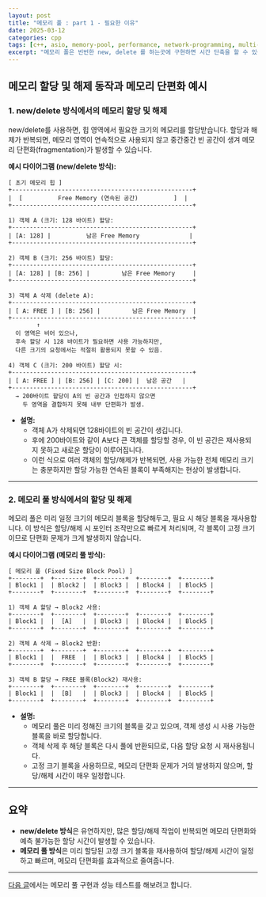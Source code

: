```yaml
---
layout: post
title: "메모리 풀 : part 1 - 필요한 이유"
date: 2025-03-12
categories: cpp
tags: [c++, asio, memory-pool, performance, network-programming, multi-threading]
excerpt: "메모리 폴은 빈번한 new, delete 를 하는곳에 구현하면 시간 단축을 할 수 있습니다."
---
```


## 메모리 할당 및 해제 동작과 메모리 단편화 예시

### 1. new/delete 방식에서의 메모리 할당 및 해제

new/delete를 사용하면, 힙 영역에서 필요한 크기의 메모리를 할당받습니다. 할당과 해제가 반복되면, 메모리 영역이 연속적으로 사용되지 않고 중간중간 빈 공간이 생겨 메모리 단편화(fragmentation)가 발생할 수 있습니다.

**예시 다이어그램 (new/delete 방식):**

```
[ 초기 메모리 힙 ]
+---------------------------------------------------+
|  [          Free Memory (연속된 공간)          ]  |
+---------------------------------------------------+

1) 객체 A (크기: 128 바이트) 할당:
+---------------------------------------------------+
| [A: 128] |          남은 Free Memory              |
+---------------------------------------------------+

2) 객체 B (크기: 256 바이트) 할당:
+---------------------------------------------------+
| [A: 128] | [B: 256] |         남은 Free Memory     |
+---------------------------------------------------+

3) 객체 A 삭제 (delete A):
+---------------------------------------------------+
| [ A: FREE ] | [B: 256] |         남은 Free Memory  |
+---------------------------------------------------+
        ↑
  이 영역은 비어 있으나,
  후속 할당 시 128 바이트가 필요하면 사용 가능하지만,
  다른 크기의 요청에서는 적절히 활용되지 못할 수 있음.

4) 객체 C (크기: 200 바이트) 할당 시:
+---------------------------------------------------+
| [ A: FREE ] | [B: 256] | [C: 200] |  남은 공간   |
+---------------------------------------------------+
  → 200바이트 할당이 A의 빈 공간과 인접하지 않으면
    두 영역을 결합하지 못해 내부 단편화가 발생.
```

- **설명:**  
  - 객체 A가 삭제되면 128바이트의 빈 공간이 생깁니다.
  - 후에 200바이트와 같이 A보다 큰 객체를 할당할 경우, 이 빈 공간은 재사용되지 못하고 새로운 할당이 이루어집니다.
  - 이런 식으로 여러 객체의 할당/해제가 반복되면, 사용 가능한 전체 메모리 크기는 충분하지만 할당 가능한 연속된 블록이 부족해지는 현상이 발생합니다.

---

### 2. 메모리 풀 방식에서의 할당 및 해제

메모리 풀은 미리 일정 크기의 메모리 블록을 할당해두고, 필요 시 해당 블록을 재사용합니다. 이 방식은 할당/해제 시 포인터 조작만으로 빠르게 처리되며, 각 블록이 고정 크기이므로 단편화 문제가 크게 발생하지 않습니다.

**예시 다이어그램 (메모리 풀 방식):**

```
[ 메모리 풀 (Fixed Size Block Pool) ]
+--------+  +--------+  +--------+  +--------+  +--------+
| Block1 |  | Block2 |  | Block3 |  | Block4 |  | Block5 |
+--------+  +--------+  +--------+  +--------+  +--------+

1) 객체 A 할당 → Block2 사용:
+--------+  +--------+  +--------+  +--------+  +--------+
| Block1 |  |  [A]   |  | Block3 |  | Block4 |  | Block5 |
+--------+  +--------+  +--------+  +--------+  +--------+

2) 객체 A 삭제 → Block2 반환:
+--------+  +--------+  +--------+  +--------+  +--------+
| Block1 |  |  FREE  |  | Block3 |  | Block4 |  | Block5 |
+--------+  +--------+  +--------+  +--------+  +--------+

3) 객체 B 할당 → FREE 블록(Block2) 재사용:
+--------+  +--------+  +--------+  +--------+  +--------+
| Block1 |  |  [B]   |  | Block3 |  | Block4 |  | Block5 |
+--------+  +--------+  +--------+  +--------+  +--------+
```

- **설명:**  
  - 메모리 풀은 미리 정해진 크기의 블록을 갖고 있으며, 객체 생성 시 사용 가능한 블록을 바로 할당합니다.
  - 객체 삭제 후 해당 블록은 다시 풀에 반환되므로, 다음 할당 요청 시 재사용됩니다.
  - 고정 크기 블록을 사용하므로, 메모리 단편화 문제가 거의 발생하지 않으며, 할당/해제 시간이 매우 일정합니다.

---

## 요약

- **new/delete 방식**은 유연하지만, 많은 할당/해제 작업이 반복되면 메모리 단편화와 예측 불가능한 할당 시간이 발생할 수 있습니다.
- **메모리 풀 방식**은 미리 할당된 고정 크기 블록을 재사용하여 할당/해제 시간이 일정하고 빠르며, 메모리 단편화를 효과적으로 줄여줍니다.

---

[다음 글](/cpp/2025/03/16/memory-pool-part2.html)에서는 메모리 풀 구현과 성능 테스트를 해보려고 합니다.